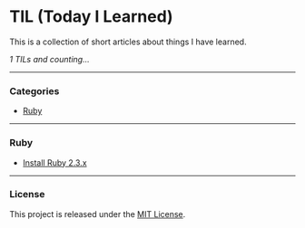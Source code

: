 # TIL (Today I Learned)

This is a collection of short articles about things I have learned.

_1 TILs and counting..._

---

### Categories

- [Ruby](#ruby)

---

### Ruby

- [Install Ruby 2.3.x](ruby/install-ruby-2-3-x.md)

---

### License

This project is released under the [MIT License][].

[MIT License]: http://www.opensource.org/licenses/MIT

